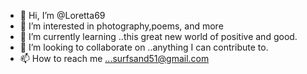- 👋 Hi, I’m @Loretta69
- 👀 I’m interested in photography,poems, and more
- 🌱 I’m currently learning ..this great new world of positive and good.
- 💞️ I’m looking to collaborate on ..anything I can contribute to.
- 📫 How to reach me ...surfsand51@gmail.com 

<!---
Loretta69/Loretta69 is a ✨ special ✨ repository because its `README.md` (this file) appears on your GitHub profile.
You can click the Preview link to take a look at your changes.
--->
